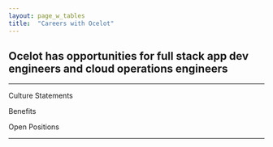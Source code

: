 ```yaml
---
layout: page_w_tables
title:  "Careers with Ocelot"
---
```


## Ocelot has opportunities for full stack app dev engineers and cloud operations engineers
---
Culture Statements

Benefits

Open Positions

---
